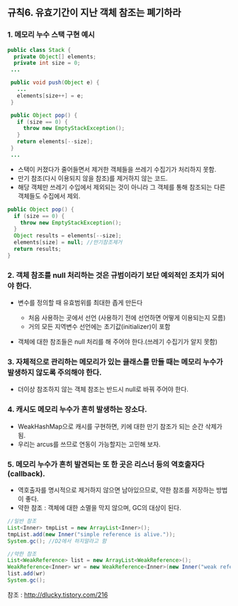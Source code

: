## 규칙6. 유효기간이 지난 객체 참조는 폐기하라

### 1. 메모리 누수 스택 구현 예시

```JAVA
public class Stack {
  private Object[] elements;
  private int size = 0;
 ...

 public void push(Object e) {
   ...
   elements[size++] = e;
 }

 public Object pop() {
   if (size == 0) {
     throw new EmptyStackException();     
   }
   return elements[--size];
 }
 ...
```


- 스택이 커졌다가 줄어들면서 제거한 객체들을 쓰레기 수집기가 처리하지 못함.
- 만기 참조(다시 이용되지 않을 참조)를 제거하지 않는 코드.
- 해당 객체만 쓰레기 수입에서 제외되는 것이 아니라 그 객체를 통해 참조되는 다른 객체들도 수집에서 제외.

```JAVA
public Object pop() {
  if (size == 0) {
    throw new EmptyStackException();
  }
  Object results = elements[--size];
  elements[size] = null; //만기참조제거
  return results;
}
```

### 2. 객체 참조를 null 처리하는 것은 규범이라기 보단 예외적인 조치가 되어야 한다.

- 변수를 정의할 때 유효범위를 최대한 좁게 만든다
  + 처음 사용하는 곳에서 선언 (사용하기 전에 선언하면 어떻게 이용되는지 모름)
  + 거의 모든 지역변수 선언에는 초기값(initializer)이 포함

- 객체에 대한 참조들은 null 처리를 해 주어야 한다.(쓰레기 수집기가 알지 못함)


### 3. 자체적으로 관리하는 메모리가 있는 클래스를 만들 때는 메모리 누수가 발생하지 않도록 주의해야 한다.
- 더이상 참조하지 않는 객체 참조는 반드시 null로 바꿔 주어야 한다.

### 4. 캐시도 메모리 누수가 흔히 발생하는 장소다.
- WeakHashMap으로 캐시를 구현하면, 키에 대한 만기 참조가 되는 순간 삭제가 됨.
- 우리는 arcus를 쓰므로 연동이 가능할지는 고민해 보자.

### 5. 메모리 누수가 흔히 발견되는 또 한 곳은 리스너 등의 역호출자다(callback).

- 역호출자를 명시적으로 제거하지 않으면 남아있으므로, 약한 참조를 저장하는 방법이 좋다.
- 약한 참조 : 객체에 대한 소멸을 막지 않으며, GC의 대상이 된다.

```JAVA
//일반 참조
List<Inner> tmpList = new ArrayList<Inner>();
tmpList.add(new Inner("simple reference is alive."));
System.gc(); //D2에서 하지말라고 함

//약한 참조
List<WeakReference> list = new ArrayList<WeakReference>();
WeakReference<Inner> wr = new WeakReference<Inner>(new Inner("weak reference"));
list.add(wr)
System.gc();
```

참조 : http://dlucky.tistory.com/216
